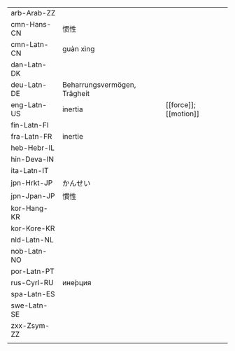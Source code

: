 | | | |
|-|-|-|
| arb-Arab-ZZ |  |  |
| cmn-Hans-CN | 惯性 |  |
| cmn-Latn-CN | guàn xìng |  |
| dan-Latn-DK |  |  |
| deu-Latn-DE | Beharrungsvermögen, Trägheit |  |
| eng-Latn-US | inertia | [[force]]; [[motion]] |
| fin-Latn-FI |  |  |
| fra-Latn-FR | inertie |  |
| heb-Hebr-IL |  |  |
| hin-Deva-IN |  |  |
| ita-Latn-IT |  |  |
| jpn-Hrkt-JP | かんせい |  |
| jpn-Jpan-JP | 慣性 |  |
| kor-Hang-KR |  |  |
| kor-Kore-KR |  |  |
| nld-Latn-NL |  |  |
| nob-Latn-NO |  |  |
| por-Latn-PT |  |  |
| rus-Cyrl-RU | ине́рция |  |
| spa-Latn-ES |  |  |
| swe-Latn-SE |  |  |
| zxx-Zsym-ZZ |  |  |
|  |  |  |
